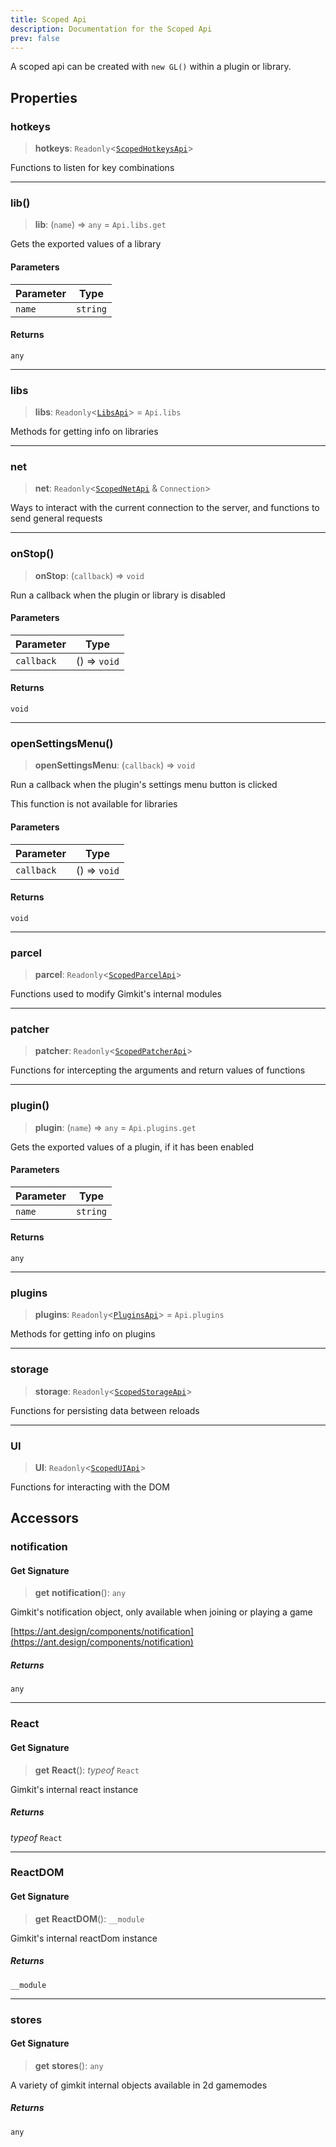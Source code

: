 ```yaml
---
title: Scoped Api
description: Documentation for the Scoped Api
prev: false
---
```

A scoped api can be created with `new GL()` within a plugin or library.

## Properties

### hotkeys

> **hotkeys**: `Readonly`\<[`ScopedHotkeysApi`](/Gimloader/api/scopedhotkeys)\>

Functions to listen for key combinations

***

### lib()

> **lib**: (`name`) => `any` = `Api.libs.get`

Gets the exported values of a library

#### Parameters

| Parameter | Type |
| ------ | ------ |
| `name` | `string` |

#### Returns

`any`

***

### libs

> **libs**: `Readonly`\<[`LibsApi`](/Gimloader/api/libs)\> = `Api.libs`

Methods for getting info on libraries

***

### net

> **net**: `Readonly`\<[`ScopedNetApi`](/Gimloader/api/scopednet) & `Connection`\>

Ways to interact with the current connection to the server,
and functions to send general requests

***

### onStop()

> **onStop**: (`callback`) => `void`

Run a callback when the plugin or library is disabled

#### Parameters

| Parameter | Type |
| ------ | ------ |
| `callback` | () => `void` |

#### Returns

`void`

***

### openSettingsMenu()

> **openSettingsMenu**: (`callback`) => `void`

Run a callback when the plugin's settings menu button is clicked

This function is not available for libraries

#### Parameters

| Parameter | Type |
| ------ | ------ |
| `callback` | () => `void` |

#### Returns

`void`

***

### parcel

> **parcel**: `Readonly`\<[`ScopedParcelApi`](/Gimloader/api/scopedparcel)\>

Functions used to modify Gimkit's internal modules

***

### patcher

> **patcher**: `Readonly`\<[`ScopedPatcherApi`](/Gimloader/api/scopedpatcher)\>

Functions for intercepting the arguments and return values of functions

***

### plugin()

> **plugin**: (`name`) => `any` = `Api.plugins.get`

Gets the exported values of a plugin, if it has been enabled

#### Parameters

| Parameter | Type |
| ------ | ------ |
| `name` | `string` |

#### Returns

`any`

***

### plugins

> **plugins**: `Readonly`\<[`PluginsApi`](/Gimloader/api/plugins)\> = `Api.plugins`

Methods for getting info on plugins

***

### storage

> **storage**: `Readonly`\<[`ScopedStorageApi`](/Gimloader/api/scopedstorage)\>

Functions for persisting data between reloads

***

### UI

> **UI**: `Readonly`\<[`ScopedUIApi`](/Gimloader/api/scopedui)\>

Functions for interacting with the DOM

## Accessors

### notification

#### Get Signature

> **get** **notification**(): `any`

Gimkit's notification object, only available when joining or playing a game

[https://ant.design/components/notification](https://ant.design/components/notification)

##### Returns

`any`

***

### React

#### Get Signature

> **get** **React**(): *typeof* `React`

Gimkit's internal react instance

##### Returns

*typeof* `React`

***

### ReactDOM

#### Get Signature

> **get** **ReactDOM**(): `__module`

Gimkit's internal reactDom instance

##### Returns

`__module`

***

### stores

#### Get Signature

> **get** **stores**(): `any`

A variety of gimkit internal objects available in 2d gamemodes

##### Returns

`any`
